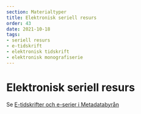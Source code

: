 ```yaml
---
section: Materialtyper
title: Elektronisk seriell resurs
order: 43
date: 2021-10-18
tags:
- seriell resurs
- e-tidskrift
- elektronisk tidskrift
- elektronisk monografiserie
--- 
```


# Elektronisk seriell resurs

Se [E-tidskrifter och e-serier i Metadatabyrån](https://metadatabyran.kb.se/beskrivning/materialtyper-arbetsfloden/e-tidskrifter-och-e-serier)  
